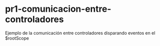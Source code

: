# pr1-comunicacion-entre-controladores
Ejemplo de la comunicación entre controladores disparando eventos en el $rootScope
